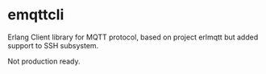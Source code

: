 emqttcli
========

Erlang Client library for MQTT protocol, based on project erlmqtt but added support to SSH subsystem.

Not production ready.

